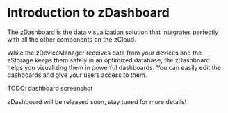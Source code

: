 # Introduction to zDashboard

The zDashboard is the data visualization solution that integrates perfectly with all the other components on the zCloud.

While the zDeviceManager receives data from your devices and the zStorage keeps them safely in an optimized database, the zDashboard helps you visualizing them in powerful dashboards. You can easily edit the dashboards and give your users access to them.

TODO: dashboard screenshot

zDashboard will be released soon, stay tuned for more details!

